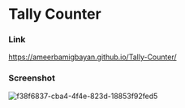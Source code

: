 # Tally Counter

### Link
https://ameerbamigbayan.github.io/Tally-Counter/
 
 ### Screenshot
![f38f6837-cba4-4f4e-823d-18853f92fed5](https://user-images.githubusercontent.com/76779409/178857190-f3ec33bf-3856-4877-9613-77037fa2c926.png)
